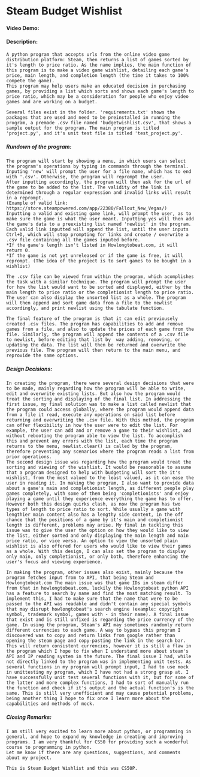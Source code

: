  # Steam Budget Wishlist
 #### Video Demo:  <URL HERE>
 #### Description:

    A python program that accepts urls from the online video game distribution platform: Steam, then returns a list of games sorted by it's length to price ratio. As the name implies, the main function of this program is to make a video game wishlist, detailing each game's price, main length, and completion length (the time it takes to 100% compete the game).
    This program may help users make an educated decision in purchasing games, by providing a list which sorts and shows each game's length to price ratio, which may be a consideration for people who enjoy video games and are working on a budget.

    Several files exist in the folder. 'requirements.txt' shows the packages that are used and need to be preinstalled in running the program, a premade .csv file named 'budgetwishlist.csv', that shows a sample output for the program. The main program is titled 'project.py', and it's unit test file is titled 'test_project.py'.

##### Rundown of the program:

    The program will start by showing a menu, in which users can select the program's operations by typing in commands through the terminal.
    Inputing 'new' will prompt the user for a file name, which has to end with '.csv'. Otherwise, the program will reprompt the user.
    After inputting accordingly, the program will then ask for the url of the game to be added to the list. The validity of the link is determined through a regular expression and invalid links will result in a reprompt.
    (Example of valid link: https://store.steampowered.com/app/22380/Fallout_New_Vegas/)
    Inputting a valid and existing game link, will prompt the user, as to make sure the game is what the user meant. Inputting yes will then add the game's data to a preexisting list named 'newlist' in the program. Each valid link inputted will append the list, until the user inputs Ctrl+D, which will stop prompting for links and create / overwrite a .csv file containing all the games inputed before.
    *If the game's length isn't listed in Howlongtobeat.com, it will return 0.
    *If the game is not yet unreleased or if the game is free, it will reprompt. (The idea of the project is to sort games to be bought in a wishlist)

    The .csv file can be viewed from within the program, which acomplishes the task with a similar technique. The program will prompt the user for how the list would want to be sorted and displayed, either by the main length to price ratio or the completionist length to price ratio. The user can also display the unsorted list as a whole. The program will then append and sort game data from a file to the newlist accordingly, and print newlist using the tabulate function.

    The final feature of the program is that it can edit previousely created .csv files. The program has capabilities to add and remove games from a file, and also to update the prices of each game from the file. Similarly, the program will append the contents of a .csv file to newlist, before editing that list by  way adding, removing, or updating the data. The list will then be returned and overwrite the previous file. The program will then return to the main menu, and reprovide the same options.

##### Design Decisions:

    In creating the program, there were several design decisions that were to be made, mainly regarding how the program will be able to write, edit and overwrite existing lists. But also how the program would treat the sorting and displaying of the final list. In addressing the first issue, my final solution was to make a list called newlist that the program could access globally, where the program would append data from a file it read, execute any operations on said list before returning and overwriting the .csv file. With this method, the program can offer flexibility in how the user were to edit the list. For example, the user can add and or remove a game to their wishlist, and without rebooting the program able to view the list. To accomplish this and prevent any errors with the list, each time the program returns to the menu, newlist.clear() is called by the program, therefore preventing any scenarios where the program reads a list from prior operations.
    The second design issue was regarding how the program would treat the sorting and viewing of the wishlist. It would be reasonable to assume that a prgoram designed to help with budgeting will sort the it's wishlist, from the most valued to the least valued, as it can ease the user in reading it. In making the program, I also want to provide data about a game's main and completionist length, as different people play games completely, with some of them being 'completionists' and enjoy playing a game until they experience everything the game has to offer. However both this design quirks clash, as now the program has two types of length to price ratio to sort. While usually a game with lengthier main content also has a lengthy side content, in the off chance that the positions of a game by it's main and completionist length is different, problems may arise. My final in tackling this issue was to give the user the option on how they would like to view the list, either sorted and only displaying the main length and main price ratio, or vice versa. An option to view the unsorted plain wishlist is also offered for users who would like to view their games as a whole. With this design, I can also set the program to display only main, only completionist, or only both, therefore enhancing the user's focus and viewing experience.

    In making the program, other issues also exist, mainly because the program fetches input from to API, that being Steam and Howlongtobeat.com The main issue was that game IDs in steam differ from that in howlongtobeat.com, luckily the Howlongtobeat python API has a feature to search by name and find the most matching result. To implement this, I had to make sure that the name that were to be passed to the API was readable and didn't contain any special symbols that may disrupt howlongtobeat's search engine (example: copyright symbol, trademark symbol, games with - in their name). A final issue that exist and is still unfixed is regarding the price currency of the game. In using the program, Steam's API may sometimes randomly return different currencies to each game. A way to bypass this program I discovered was to copy and return links from google rather than opening the steam page and copy-pasting the link in the search bar. This will return consistent currencies, however it is still a flaw in the program which I hope to fix when I understand more about steam's API and IP reading system in the future. The final issue I had, while not directly linked to the program was in implementing unit tests. As several functions in my program will prompt input, I had to use mock in unittesting my program, which I have not had a strong grasp at. I have successfully unit test several functions with it, but for some of the latter and more complex functions, I had to sort of manually run the function and check if it's output and the actual function's is the same. This is still very unefficient and may cause potential problems, being another thing I hope to fix once I learn more about the capabilities and methods of mock.

##### Closing Remarks:

    I am still very excited to learn more about python, or programming in general, and hope to expand my knowledge in creating and improving programs. I am very thankful for CS50 for providing such a wonderful course to programming in python.
    Let me know if there are any questions, suggestions, and comments about my project.

    This is Steam Budget Wishlist and this was CS50P.